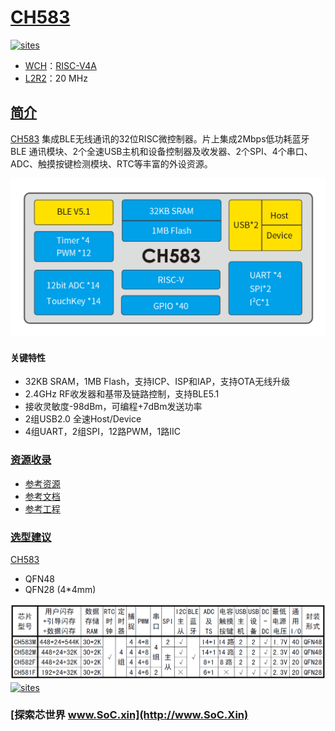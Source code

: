 ﻿# [CH583](https://github.com/SoCXin/CH583)

[![sites](http://182.61.61.133/link/resources/SoC.png)](http://www.SoC.Xin)

* [WCH](http://www.wch.cn/)：[RISC-V4A](https://github.com/SoCXin/RISC-V)
* [L2R2](https://github.com/SoCXin/Level)：20 MHz

## [简介](https://github.com/SoCXin/CH583/wiki)

[CH583](https://github.com/SoCXin/CH583) 集成BLE无线通讯的32位RISC微控制器。片上集成2Mbps低功耗蓝牙BLE 通讯模块、2个全速USB主机和设备控制器及收发器、2个SPI、4个串口、ADC、触摸按键检测模块、RTC等丰富的外设资源。

[![sites](docs/CH583.png)](http://www.wch.cn/products/CH583.html)

#### 关键特性

* 32KB SRAM，1MB Flash，支持ICP、ISP和IAP，支持OTA无线升级
* 2.4GHz RF收发器和基带及链路控制，支持BLE5.1
* 接收灵敏度-98dBm，可编程+7dBm发送功率
* 2组USB2.0 全速Host/Device
* 4组UART，2组SPI，12路PWM，1路IIC

### [资源收录](https://github.com/SoCXin)

* [参考资源](src/)
* [参考文档](docs/)
* [参考工程](project/)

### [选型建议](https://github.com/SoCXin)

[CH583](https://github.com/SoCXin/CH583)

* QFN48
* QFN28 (4*4mm)

[![sites](docs/diff.png)](http://www.wch.cn/products/CH583.html)
[![sites](docs/list.png)](http://www.wch.cn/products/CH583.html)

### [探索芯世界 www.SoC.xin](http://www.SoC.Xin)
